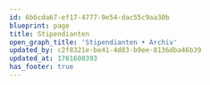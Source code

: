 ```yaml
---
id: 6b6cda67-ef17-4777-9e54-dac55c9aa30b
blueprint: page
title: Stipendianten
open_graph_title: 'Stipendianten • Archiv'
updated_by: c2f8321e-be41-4d83-b9ee-8136dba46b39
updated_at: 1761608393
has_footer: true
---
```

